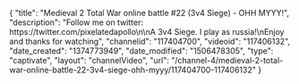 {
    "title": "Medieval 2 Total War online battle #22 (3v4 Siege) - OHH MYYY!",
    "description": "Follow me on twitter: https:\/\/twitter.com\/pixelatedapollo\n\nA 3v4 Siege.  I play as russia!\nEnjoy and thanks for watching",
    "channelid": "117404700",
    "videoid": "117406132",
    "date_created": "1374773949",
    "date_modified": "1506478305",
    "type": "captivate",
    "layout": "channelVideo",
    "url": "\/channel-4\/medieval-2-total-war-online-battle-22-3v4-siege-ohh-myyy\/117404700-117406132"
}